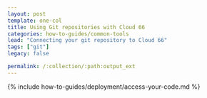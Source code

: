 ```yaml
---
layout: post
template: one-col
title: Using Git repositories with Cloud 66
categories: how-to-guides/common-tools
lead: "Connecting your git repository to Cloud 66"
tags: ["git"]
legacy: false

permalink: /:collection/:path:output_ext
---
```

{% include how-to-guides/deployment/access-your-code.md %}
